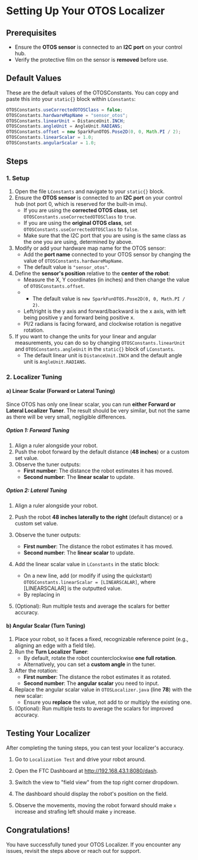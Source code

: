 # Setting Up Your OTOS Localizer

## Prerequisites
* Ensure the **OTOS sensor** is connected to an **I2C port** on your control hub.
* Verify the protective film on the sensor is **removed** before use.



## Default Values
These are the default values of the OTOSConstants. You can copy and paste this into your `static{}` block within `LConstants`:
```java
OTOSConstants.useCorrectedOTOSClass = false;
OTOSConstants.hardwareMapName = "sensor_otos";
OTOSConstants.linearUnit = DistanceUnit.INCH;
OTOSConstants.angleUnit = AngleUnit.RADIANS;
OTOSConstants.offset = new SparkFunOTOS.Pose2D(0, 0, Math.PI / 2);
OTOSConstants.linearScalar = 1.0;
OTOSConstants.angularScalar = 1.0;
```



## Steps

### 1. Setup

1. Open the file `LConstants` and navigate to your `static{}` block.
2. Ensure the **OTOS sensor** is connected to an **I2C port** on your control hub (not port 0, which is reserved for the built-in imu).
    - If you are using the **corrected OTOS class**, set `OTOSConstants.useCorrectedOTOSClass` to `true`.
    - If you are using the **original OTOS class**, set `OTOSConstants.useCorrectedOTOSClass` to `false`.
    - Make sure that the I2C port that you are using is the same class as the one you are using, determined by above.
3. Modify or add your hardware map name for the OTOS sensor:
    - Add the **port name** connected to your OTOS sensor by changing the value of `OTOSConstants.hardwareMapName`.
    - The default value is `"sensor_otos"`.
4. Define the **sensor's position** relative to the **center of the robot**:
    - Measure the X, Y coordinates (in inches) and then change the value of `OTOSConstants.offset`.
    - - The default value is `new SparkFunOTOS.Pose2D(0, 0, Math.PI / 2)`.
    - Left/right is the y axis and forward/backward is the x axis, with left being positive y and forward being positive x.
    - PI/2 radians is facing forward, and clockwise rotation is negative rotation.
5. If you want to change the units for your linear and angular measurements, you can do so by changing `OTOSConstants.linearUnit` and `OTOSConstants.angleUnit` in the `static{}` block of `LConstants`.
    - The default linear unit is `DistanceUnit.INCH` and the default angle unit is `AngleUnit.RADIANS`.



### 2. Localizer Tuning

#### a) Linear Scalar (Forward or Lateral Tuning)

Since OTOS has only one linear scalar, you can run **either Forward or Lateral Localizer Tuner**. The result should be very similar, but not the same as there will be very small, negligible differences.

##### **Option 1: Forward Tuning**
1. Align a ruler alongside your robot.
2. Push the robot forward by the default distance (**48 inches**) or a custom set value.
3. Observe the tuner outputs:
   - **First number**: The distance the robot estimates it has moved.
   - **Second number**: The **linear scalar** to update.

##### **Option 2: Lateral Tuning**
1. Align a ruler alongside your robot.
2. Push the robot **48 inches laterally to the right** (default distance) or a custom set value.
3. Observe the tuner outputs:
   - **First number**: The distance the robot estimates it has moved.
   - **Second number**: The **linear scalar** to update.

4. Add the linear scalar value in `LConstants` in the static block:
    - On a new line, add (or modify if using the quickstart) `OTOSConstants.linearScalar = [LINEARSCALAR]`, where [LINEARSCALAR] is the outputted value.
    - By replacing  in 
5. (Optional): Run multiple tests and average the scalars for better accuracy.



#### b) Angular Scalar (Turn Tuning)

1. Place your robot, so it faces a fixed, recognizable reference point (e.g., aligning an edge with a field tile).
2. Run the **Turn Localizer Tuner**:
    - By default, rotate the robot counterclockwise **one full rotation**.
    - Alternatively, you can set a **custom angle** in the tuner.
3. After the rotation:
    - **First number**: The distance the robot estimates it as rotated.
    - **Second number**: The **angular scalar** you need to input.
4. Replace the angular scalar value in `OTOSLocalizer.java` (line **78**) with the new scalar:
    - Ensure you **replace** the value, not add to or multiply the existing one.
5. (Optional): Run multiple tests to average the scalars for improved accuracy.



## Testing Your Localizer

After completing the tuning steps, you can test your localizer's accuracy.

1. Go to `Localization Test` and drive your robot around.

2. Open the FTC Dashboard at http://192.168.43.1:8080/dash.

3. Switch the view to "field view" from the top right corner dropdown.

4. The dashboard should display the robot's position on the field.

5. Observe the movements, moving the robot forward should make `x` increase and strafing left should make `y` increase.



## Congratulations!

You have successfully tuned your OTOS Localizer. If you encounter any issues, revisit the steps above or reach out for support.